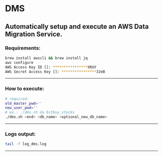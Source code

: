 # DMS
Automatically setup and execute an AWS Data Migration Service.
---
### Requirements:
```bash
brew install awscli && brew install jq
aws configure
AWS Access Key ID []: ****************XRUY
AWS Secret Access Key []: ****************3JeB
```
---
### How to execute:
```bash
# required:
old_master_pwd=''
new_user_pwd=''
# ex.: ./dms.sh da bitbuy_stocks
./dms.sh <end> <db_name> <optional_new_db_name> 
```
---
### Logs output:
```bash
tail -f log_dms.log
```
---
